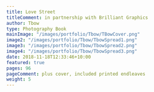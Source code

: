 ```yaml
---
title: Love Street
titleComment: in partnership with Brilliant Graphics
author: Tbow
type: Photography Book
mainImage: "/images/portfolio/Tbow/TBowCover.png"
image2: "/images/portfolio/Tbow/TbowSpread1.png"
image3: "/images/portfolio/Tbow/TbowSpread2.png"
image4: "/images/portfolio/Tbow/TbowSpread3.png"
date: 2018-11-18T12:33:46+10:00
featured: true
pages: 96
pageComment: plus cover, included printed endleaves
weight: 5
---
```

